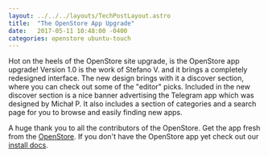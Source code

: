 ```yaml
---
layout: ../../../layouts/TechPostLayout.astro
title:  "The OpenStore App Upgrade"
date:   2017-05-11 10:48:00 -0400
categories: openstore ubuntu-touch
---
```


Hot on the heels of the OpenStore site upgrade, is the OpenStore app upgrade!
Version 1.0 is the work of Stefano V. and it brings a completely redesigned
interface. The new design brings with it a discover section, where you can
check out some of the "editor" picks. Included in the new discover section is
a nice banner advertising the Telegram app which was designed by Michał P.
It also includes a section of categories and a search page for you to browse and
easily finding new apps.

A huge thank you to all the contributors of the OpenStore. Get the app fresh
from the [OpenStore](https://open.uappexplorer.com/app/openstore.openstore-team).
If you don't have the OpenStore app yet check out our
[install docs](https://open.uappexplorer.com/docs#install).
